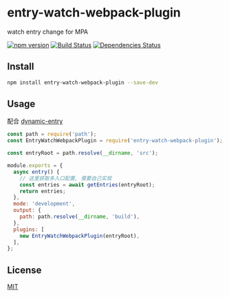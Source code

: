 # entry-watch-webpack-plugin

watch entry change for MPA

[![npm version](https://badge.fury.io/js/entry-watch-webpack-plugin.svg)](https://badge.fury.io/js/entry-watch-webpack-plugin)
[![Build Status](https://travis-ci.org/samuraime/entry-watch-webpack-plugin.svg)](https://travis-ci.org/samuraime/entry-watch-webpack-plugin)
[![Dependencies Status](https://david-dm.org/samuraime/entry-watch-webpack-plugin.svg)](https://david-dm.org/samuraime/entry-watch-webpack-plugin)

## Install

```sh
npm install entry-watch-webpack-plugin --save-dev
```

## Usage

配合 [dynamic-entry](https://webpack.js.org/configuration/entry-context/#dynamic-entry)

```js
const path = require('path');
const EntryWatchWebpackPlugin = require('entry-watch-webpack-plugin');

const entryRoot = path.resolve(__dirname, 'src');

module.exports = {
  async entry() {
    // 这里获取多入口配置, 需要自己实现
    const entries = await getEntries(entryRoot);
    return entries;
  },
  mode: 'development',
  output: {
    path: path.resolve(__dirname, 'build'),
  },
  plugins: [
    new EntryWatchWebpackPlugin(entryRoot),
  ],
};
```

## License

[MIT](LICENSE)
